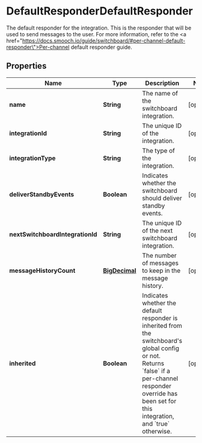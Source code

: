 

# DefaultResponderDefaultResponder

The default responder for the integration. This is the responder that will be used to send messages to the user. For more information, refer to the <a href=\"https://docs.smooch.io/guide/switchboard/#per-channel-default-responder\">Per-channel default responder</a> guide. 
## Properties

Name | Type | Description | Notes
------------ | ------------- | ------------- | -------------
**name** | **String** | The name of the switchboard integration. |  [optional]
**integrationId** | **String** | The unique ID of the integration. |  [optional]
**integrationType** | **String** | The type of the integration. |  [optional]
**deliverStandbyEvents** | **Boolean** | Indicates whether the switchboard should deliver standby events. |  [optional]
**nextSwitchboardIntegrationId** | **String** | The unique ID of the next switchboard integration. |  [optional]
**messageHistoryCount** | [**BigDecimal**](BigDecimal.md) | The number of messages to keep in the message history. |  [optional]
**inherited** | **Boolean** | Indicates whether the default responder is inherited from the switchboard&#39;s global config or not. Returns &#x60;false&#x60; if a per-channel responder override has been set for this integration, and &#x60;true&#x60; otherwise. |  [optional]



